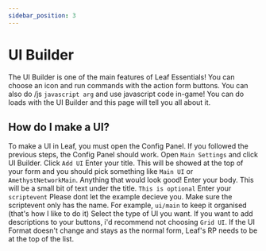 ```yaml
---
sidebar_position: 3
---
```


# UI Builder

The UI Builder is one of the main features of Leaf Essentials! You can choose an icon and run commands with the action form buttons. You can also do /js ```javascript arg``` and use javascript code in-game! You can do loads with the UI Builder and this page will tell you all about it.

## How do I make a UI?
To make a UI in Leaf, you must open the Config Panel. If you followed the previous steps, the Config Panel should work.
Open ```Main Settings``` and click UI Builder.
Click ```Add UI```
Enter your title. This will be showed at the top of your form and you should pick something like ```Main UI``` or ```AmethystNetworkMain```. Anything that would look good!
Enter your body. This will be a small bit of text under the title. ```This is optional```
Enter your ```scriptevent``` Please dont let the example decieve you. Make sure the scriptevent only has the name. For example, ```ui/main``` to keep it organised (that's how I like to do it)
Select the type of UI you want. If you want to add descriptions to your buttons, i'd recommend not choosing ```Grid UI```. If the UI Format doesn't change and stays as the normal form, Leaf's RP needs to be at the top of the list.

